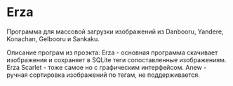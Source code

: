 Erza
====

Программа для массовой загрузки изображений из Danbooru, Yandere, Konachan, Gelbooru и Sankaku.

Описание програм из проэкта:
Erza - основная программа скачивает изображения и сохраняет в SQLite теги сопоставленные изображениям.
Erza Scarlet - тоже самое но с графическим интерфейсом.
Anew - ручная сортировка изображений по тегам, не поддерживается.
